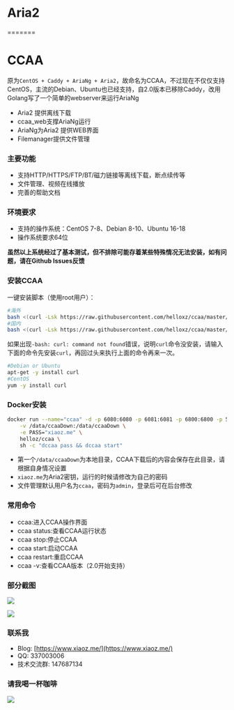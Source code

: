 # Aria2
=======
# CCAA

原为`CentOS + Caddy + AriaNg + Aria2`，故命名为CCAA，不过现在不仅仅支持CentOS，主流的Debian、Ubuntu也已经支持，自2.0版本已移除Caddy，改用Golang写了一个简单的webserver来运行AriaNg

- Aria2 提供离线下载
- ccaa_web支撑AriaNg运行
- AriaNg为Aria2 提供WEB界面
- Filemanager提供文件管理

### 主要功能

* 支持HTTP/HTTPS/FTP/BT/磁力链接等离线下载，断点续传等
* 文件管理、视频在线播放
* 完善的帮助文档

### 环境要求

* 支持的操作系统：CentOS 7-8、Debian 8-10、Ubuntu 16-18
* 操作系统要求64位

**虽然以上系统经过了基本测试，但不排除可能存着某些特殊情况无法安装，如有问题，请在Github Issues反馈**

### 安装CCAA

一键安装脚本（使用root用户）：
```bash
#海外
bash <(curl -Lsk https://raw.githubusercontent.com/helloxz/ccaa/master/ccaa.sh)
#国内
bash <(curl -Lsk https://raw.githubusercontent.com/helloxz/ccaa/master/ccaa.sh) cdn
```
如果出现`-bash: curl: command not found`错误，说明`curl`命令没安装，请输入下面的命令先安装`curl`，再回过头来执行上面的命令再来一次。

```bash
#Debian or Ubuntu
apt-get -y install curl
#CentOS
yum -y install curl
```

### Docker安装
```bash
docker run --name="ccaa" -d -p 6080:6080 -p 6081:6081 -p 6800:6800 -p 51413:51413 \
    -v /data/ccaaDown:/data/ccaaDown \
    -e PASS="xiaoz.me" \
    helloz/ccaa \
    sh -c "dccaa pass && dccaa start"
```

* 第一个`/data/ccaaDown`为本地目录，CCAA下载后的内容会保存在此目录，请根据自身情况设置
* `xiaoz.me`为Aria2密钥，运行的时候请修改为自己的密码
* 文件管理默认用户名为`ccaa`，密码为`admin`，登录后可在后台修改


### 常用命令

* ccaa:进入CCAA操作界面
* ccaa status:查看CCAA运行状态
* ccaa stop:停止CCAA
* ccaa start:启动CCAA
* ccaa restart:重启CCAA
* ccaa -v:查看CCAA版本（2.0开始支持）

### 部分截图

![](https://imgurl.org/upload/1810/e8bf5842058b46c5.png)

![](https://imgurl.org/upload/1810/1180fb03eb3117ce.png)

### 联系我

* Blog: [https://www.xiaoz.me/](https://www.xiaoz.me/)
* QQ: 337003006
* 技术交流群: 147687134

### 请我喝一杯咖啡

![](https://imgurl.org/upload/1712/cb349aa4a1b95997.png)
